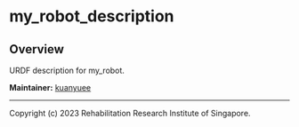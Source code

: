 # my_robot_description

## Overview

URDF description for my_robot.

**Maintainer:** [kuanyuee](kuanyuee.tan@ntu.edu.sg)

---

Copyright (c) 2023 Rehabilitation Research Institute of Singapore.